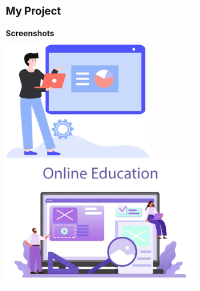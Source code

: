 # My Project

## Screenshots

![Home Screen](asset/3rd.webp)
![Login Screen](asset/WhatsApp_Image_2025-03-09_at_04.52.23_960cb114-removebg-preview.png)
